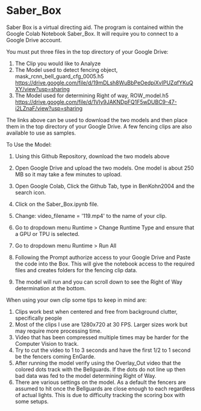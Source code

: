 # Saber_Box

Saber Box is a virtual directing aid. The program is contained within the Google Colab Notebook Saber_Box. It will require you to connect to a Google Drive account. 



You must put three files in the top directory of your Google Drive:

  1. The Clip you would like to Analyze
  2. The Model used to detect fencing object, mask_rcnn_bell_guard_cfg_0005.h5 
      https://drive.google.com/file/d/19mDLsh8WuBbPeOedpiXvIPUZqfYKuQXY/view?usp=sharing
  3. The Model used for determining Right of way, ROW_model.h5
      https://drive.google.com/file/d/1VIy9JAKNDpFQ1F5wDUBC9-47-i2LZnaF/view?usp=sharing
     
  The links above can be used to download the two models and then place them in the top directory of your Google Drive. A few fencing clips are also available to use as samples. 

To Use the Model:

1. Using this Github Repository, download the two models above

2. Open Google Drive and upload the two models. One model is about 250 MB so it may take a few minutes to upload.

3. Open Google Colab, Click the Github Tab, type in BenKohn2004 and the search icon.

4. Click on the Saber_Box.ipynb file.

5. Change: video_filename = '119.mp4' to the name of your clip.

6. Go to dropdown menu Runtime > Change Runtime Type and ensure that a GPU or TPU is selected.

7. Go to dropdown menu Runtime > Run All

8. Following the Prompt authorize access to your Google Drive and Paste the code into the Box. This will give the notebook access to the required files and creates folders for the fencing clip data.

9. The model will run and you can scroll down to see the Right of Way determination at the bottom.


When using your own clip some tips to keep in mind are:
  1. Clips work best when centered and free from background clutter, specifically people
  2. Most of the clips I use are 1280x720 at 30 FPS. Larger sizes work but may require more processing time.
  3. Video that has been compressed multiple times may be harder for the Computer Vision to track.
  4. Try to cut the video to 1 to 3 seconds and have the first 1/2 to 1 second be the fencers coming EnGarde.
  5. After running the model verify using the Overlay_Out video that the colored dots track with the Bellguards. If the dots do not line up then bad data was fed to the model determining Right of Way.
  6. There are various settings on the model. As a default the fencers are assumed to hit once the Bellguards are close enough to each regardless of actual lights. This is due to difficulty tracking the scoring box with some setups.
